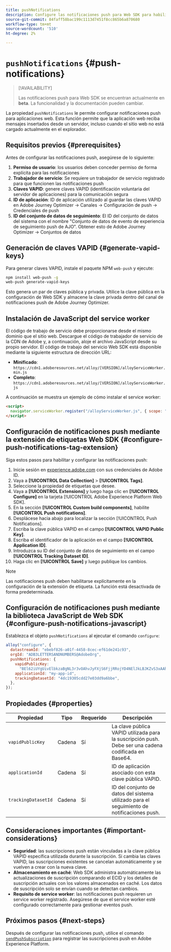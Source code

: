 ```yaml
---
title: pushNotifications
description: Configure las notificaciones push para Web SDK para habilitar la mensajería push basada en el explorador.
source-git-commit: 84faff58bac199c1113d7451f8cc865b6a870680
workflow-type: tm+mt
source-wordcount: '510'
ht-degree: 2%

---
```



# `pushNotifications` {#push-notifications}

>[!AVAILABILITY]
>
> Las notificaciones push para Web SDK se encuentran actualmente en **beta**. La funcionalidad y la documentación pueden cambiar.

La propiedad `pushNotifications` le permite configurar notificaciones push para aplicaciones web. Esta función permite que la aplicación web reciba mensajes insertados desde un servidor, incluso cuando el sitio web no está cargado actualmente en el explorador.

## Requisitos previos {#prerequisites}

Antes de configurar las notificaciones push, asegúrese de lo siguiente:

1. **Permiso de usuario**: los usuarios deben conceder permiso de forma explícita para las notificaciones
2. **Trabajador de servicio**: Se requiere un trabajador de servicio registrado para que funcionen las notificaciones push
3. **Claves VAPID**: genere claves VAPID (identificación voluntaria del servidor de aplicaciones) para la comunicación segura
4. **ID de aplicación**: ID de aplicación utilizado al guardar las claves VAPID en Adobe Journey Optimizer -> Canales -> Configuración de push -> Credenciales de push
5. **ID del conjunto de datos de seguimiento**: El ID del conjunto de datos del sistema con el nombre &quot;Conjunto de datos de evento de experiencia de seguimiento push de AJO&quot;. Obtener esto de Adobe Journey Optimizer -> Conjuntos de datos

## Generación de claves VAPID {#generate-vapid-keys}

Para generar claves VAPID, instale el paquete NPM `web-push` y ejecute:

```bash
npm install web-push -g
web-push generate-vapid-keys
```

Esto genera un par de claves pública y privada. Utilice la clave pública en la configuración de Web SDK y almacene la clave privada dentro del canal de notificaciones push de Adobe Journey Optimizer.

## Instalación de JavaScript del service worker

El código de trabajo de servicio debe proporcionarse desde el mismo dominio que el sitio web. Descargue el código de trabajador de servicio de la CDN de Adobe y, a continuación, aloje el archivo JavaScript desde su propio servidor. El código de trabajo del servicio Web SDK está disponible mediante la siguiente estructura de dirección URL:

- **Minificado**: `https://cdn1.adoberesources.net/alloy/[VERSION]/alloyServiceWorker.min.js`
- **Completo**: `https://cdn1.adoberesources.net/alloy/[VERSION]/alloyServiceWorker.js`

A continuación se muestra un ejemplo de cómo instalar el service worker:

```html
<script>
  navigator.serviceWorker.register("/alloyServiceWorker.js", { scope: "/" });
</script>
```

## Configuración de notificaciones push mediante la extensión de etiquetas Web SDK {#configure-push-notifications-tag-extension}

Siga estos pasos para habilitar y configurar las notificaciones push:

1. Inicie sesión en [experience.adobe.com](https://experience.adobe.com) con sus credenciales de Adobe ID.
1. Vaya a **[!UICONTROL Data Collection]** > **[!UICONTROL Tags]**.
1. Seleccione la propiedad de etiquetas que desee.
1. Vaya a **[!UICONTROL Extensions]** y luego haga clic en **[!UICONTROL Configure]** en la tarjeta [!UICONTROL Adobe Experience Platform Web SDK].
1. En la sección **[!UICONTROL Custom build components]**, habilite **[!UICONTROL Push notifications]**.
1. Desplácese hacia abajo para localizar la sección [!UICONTROL Push Notifications].
1. Escriba la clave pública VAPID en el campo **[!UICONTROL VAPID Public Key]**.
1. Escriba el identificador de la aplicación en el campo **[!UICONTROL Application ID]**.
1. Introduzca su ID del conjunto de datos de seguimiento en el campo **[!UICONTROL Tracking Dataset ID]**.
1. Haga clic en **[!UICONTROL Save]** y luego publique los cambios.

>[!NOTE]
>
> Las notificaciones push deben habilitarse explícitamente en la configuración de la extensión de etiqueta. La función está desactivada de forma predeterminada.

## Configuración de notificaciones push mediante la biblioteca JavaScript de Web SDK {#configure-push-notifications-javascript}

Establezca el objeto `pushNotifications` al ejecutar el comando `configure`:

```js
alloy("configure", {
  datastreamId: "ebebf826-a01f-4458-8cec-ef61de241c93",
  orgId: "ADB3LETTERSANDNUMBERS@AdobeOrg",
  pushNotifications: {
    vapidPublicKey:
      "BEl62iUYgUivElbkzaBgNL3r3vOAhvJyFXjS6FjjRRojYD4NElJkLBJKZvS3xAAh4_gE3WnMaZNu_KGP4jAQlJz",
    applicationId: "my-app-id",
    trackingDatasetId: "4dc19305cdd27e03dd9a6bbe",
  },
});
```

## Propiedades {#properties}

| Propiedad | Tipo | Requerido | Descripción |
|---------|----|---------|-----------|
| `vapidPublicKey` | Cadena | Sí | La clave pública VAPID utilizada para la suscripción push. Debe ser una cadena codificada en Base64. |
| `applicationId` | Cadena | Sí | ID de aplicación asociado con esta clave pública VAPID. |
| `trackingDatasetId` | Cadena | Sí | ID del conjunto de datos del sistema utilizado para el seguimiento de notificaciones push. |

## Consideraciones importantes {#important-considerations}

- **Seguridad**: las suscripciones push están vinculadas a la clave pública VAPID específica utilizada durante la suscripción. Si cambia las claves VAPID, las suscripciones existentes se cancelan automáticamente y se vuelven a crear con la nueva clave.
- **Almacenamiento en caché**: Web SDK administra automáticamente las actualizaciones de suscripción comparando el ECID y los detalles de suscripción actuales con los valores almacenados en caché. Los datos de suscripción solo se envían cuando se detectan cambios.
- **Requisito de service worker**: las notificaciones push requieren un service worker registrado. Asegúrese de que el service worker esté configurado correctamente para gestionar eventos push.

## Próximos pasos {#next-steps}

Después de configurar las notificaciones push, utilice el comando [`sendPushSubscription`](../sendpushsubscription.md) para registrar las suscripciones push en Adobe Experience Platform.
